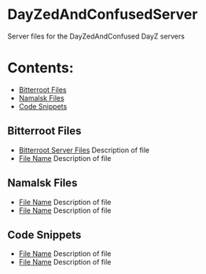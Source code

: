 <!-- ======================================== README.md Start ======================================== -->


<!-- ------------------------------ Intro Start ------------------------------ -->

# DayZedAndConfusedServer

Server files for the DayZedAndConfused DayZ servers

<!-- ------------------------------ Intro End ------------------------------ -->


<!-- ------------------------------ Overview Start ------------------------------ -->

# Contents:

- [Bitterroot Files](#Bitterroot-Files)
- [Namalsk Files](#Namalsk-Files)
- [Code Snippets](#Code-Snippets)

<!-- ------------------------------ Overview End ------------------------------ -->


<!-- ------------------------------ Bitterroot Start ------------------------------ -->

## Bitterroot Files

* [Bitterroot Server Files](Bitterroot/README.md) Description of file
* [File Name](template-index.md) Description of file

<!-- ------------------------------ Bitterroot End ------------------------------ -->


<!-- ------------------------------ Bitterroot Start ------------------------------ -->

## Namalsk Files

* [File Name](template-index.md) Description of file
* [File Name](template-index.md) Description of file

<!-- ------------------------------ Bitterroot End ------------------------------ -->


<!-- ------------------------------ Bitterroot Start ------------------------------ -->

## Code Snippets

* [File Name](template-index.md) Description of file
* [File Name](template-index.md) Description of file

<!-- ------------------------------ Bitterroot End ------------------------------ -->


<!-- ------------------------------ Outro Start ------------------------------ -->

<!-- ------------------------------ Outro End ------------------------------ -->


<!-- ======================================== README.md Start ======================================== -->
